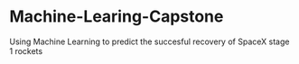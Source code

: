 # Machine-Learing-Capstone
Using Machine Learning to predict the succesful recovery of SpaceX stage 1 rockets

